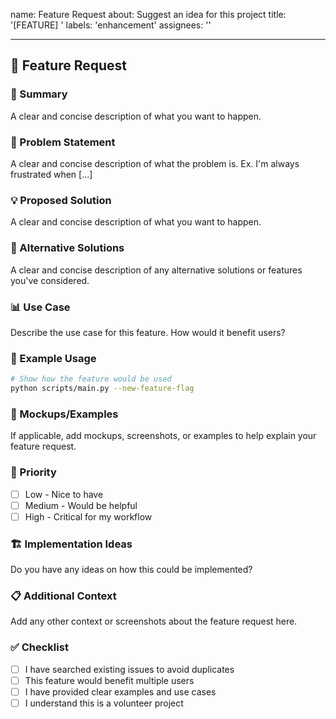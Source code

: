 name: Feature Request
about: Suggest an idea for this project
title: '[FEATURE] '
labels: 'enhancement'
assignees: ''

---

## 🚀 Feature Request

### 📝 Summary

A clear and concise description of what you want to happen.

### 🎯 Problem Statement

A clear and concise description of what the problem is. Ex. I'm always frustrated when [...]

### 💡 Proposed Solution

A clear and concise description of what you want to happen.

### 🔄 Alternative Solutions

A clear and concise description of any alternative solutions or features you've considered.

### 📊 Use Case

Describe the use case for this feature. How would it benefit users?

### 🎨 Example Usage

```bash
# Show how the feature would be used
python scripts/main.py --new-feature-flag
```

### 📸 Mockups/Examples

If applicable, add mockups, screenshots, or examples to help explain your feature request.

### 🎯 Priority

- [ ] Low - Nice to have
- [ ] Medium - Would be helpful
- [ ] High - Critical for my workflow

### 🏗️ Implementation Ideas

Do you have any ideas on how this could be implemented?

### 📋 Additional Context

Add any other context or screenshots about the feature request here.

### ✅ Checklist

- [ ] I have searched existing issues to avoid duplicates
- [ ] This feature would benefit multiple users
- [ ] I have provided clear examples and use cases
- [ ] I understand this is a volunteer project
